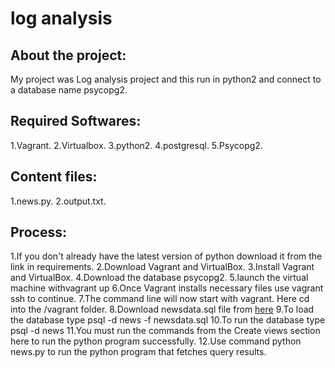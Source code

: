 # log analysis 
## About the project:
My project was Log analysis project and this run in python2 and connect to a database name psycopg2.
## Required Softwares:
1.Vagrant.
2.Virtualbox.
3.python2.
4.postgresql.
5.Psycopg2.
## Content files:
1.news.py.
2.output.txt.
## Process:
1.If you don't already have the latest version of python download it from the link in requirements.
2.Download Vagrant and VirtualBox.
3.Install Vagrant and VirtualBox.
4.Download the database psycopg2.
5.launch the virtual machine withvagrant up
6.Once Vagrant installs necessary files use vagrant ssh to continue.
7.The command line will now start with vagrant. Here cd into the /vagrant folder.
8.Download newsdata.sql file from [here](https://d17h27t6h515a5.cloudfront.net/topher/2016/August/57b5f748_newsdata/newsdata.zip)
9.To load the database type psql -d news -f newsdata.sql
10.To run the database type psql -d news
11.You must run the commands from the Create views section here to run the python program successfully.
12.Use command python news.py to run the python program that fetches query results.
